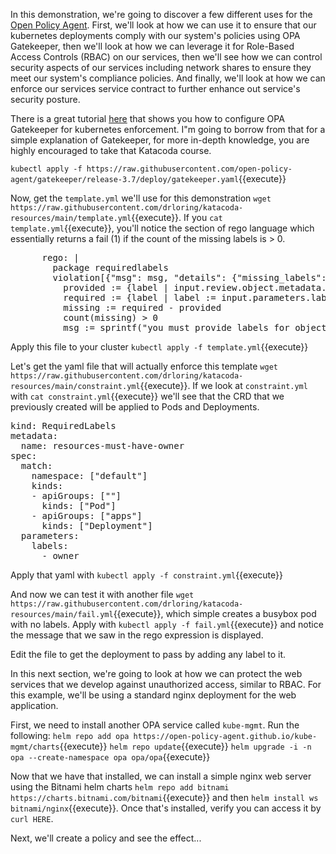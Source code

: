 In this demonstration, we're going to discover a few different uses for the [Open Policy Agent](https://www.openpolicyagent.org/).  First, we'll look at how we can use it to ensure that our kubernetes deployments comply with our system's policies using OPA Gatekeeper, then we'll look at how we can leverage it for Role-Based Access Controls (RBAC) on our services, then we'll see how we can control security aspects of our services including network shares to ensure they meet our system's compliance policies.  And finally, we'll look at how we can enforce our services service contract to further enhance out service's security posture.

There is a great tutorial [here](https://katacoda.com/austinheiman/scenarios/open-policy-agent-gatekeeper-editor) that shows you how to configure OPA Gatekeeper for kubernetes enforcement.  I"m going to borrow from that for a simple explanation of Gatekeeper, for more in-depth knowledge, you are highly encouraged to take that Katacoda course.

`kubectl apply -f https://raw.githubusercontent.com/open-policy-agent/gatekeeper/release-3.7/deploy/gatekeeper.yaml`{{execute}}

Now, get the `template.yml` we'll use for this demonstration `wget https://raw.githubusercontent.com/drloring/katacoda-resources/main/template.yml`{{execute}}.  If you `cat template.yml`{{execute}}, you'll notice the section of rego language which essentially returns a fail (1) if the count of the missing labels is > 0.
<pre>
      rego: |
        package requiredlabels
        violation[{"msg": msg, "details": {"missing_labels": missing}}] {
          provided := {label | input.review.object.metadata.labels[label]}
          required := {label | label := input.parameters.labels[_]}
          missing := required - provided
          count(missing) > 0
          msg := sprintf("you must provide labels for object %v : %v", [input.review.object.kind ,missing])
</pre>

Apply this file to your cluster `kubectl apply -f template.yml`{{execute}}

Let's get the yaml file that will actually enforce this template `wget https://raw.githubusercontent.com/drloring/katacoda-resources/main/constraint.yml`{{execute}}.  If we look at `constraint.yml` with `cat constraint.yml`{{execute}} we'll see that the CRD that we previously created will be applied to Pods and Deployments.
<pre>
kind: RequiredLabels
metadata:
  name: resources-must-have-owner
spec:
  match:
    namespace: ["default"]
    kinds:
    - apiGroups: [""]
      kinds: ["Pod"]
    - apiGroups: ["apps"]
      kinds: ["Deployment"]
  parameters:
    labels:
      - owner
</pre>

Apply that yaml with `kubectl apply -f constraint.yml`{{execute}}

And now we can test it with another file `wget https://raw.githubusercontent.com/drloring/katacoda-resources/main/fail.yml`{{execute}}, which simple creates a busybox pod with no labels.  Apply with `kubectl apply -f fail.yml`{{execute}} and notice the message that we saw in the rego expression is displayed.

Edit the file to get the deployment to pass by adding any label to it.

In this next section, we're going to look at how we can protect the web services that we develop against unauthorized access, similar to RBAC.  For this example, we'll be using a standard nginx deployment for the web application.

First, we need to install another OPA service called `kube-mgmt`.  Run the following:
`helm repo add opa https://open-policy-agent.github.io/kube-mgmt/charts`{{execute}}
`helm repo update`{{execute}}
`helm upgrade -i -n opa --create-namespace opa opa/opa`{{execute}}

Now that we have that installed, we can install a simple nginx web server using the Bitnami helm charts `helm repo add bitnami https://charts.bitnami.com/bitnami`{{execute}} and then `helm install ws bitnami/nginx`{{execute}}.  Once that's installed, verify you can access it by `curl HERE`.

Next, we'll create a policy and see the effect...
 
